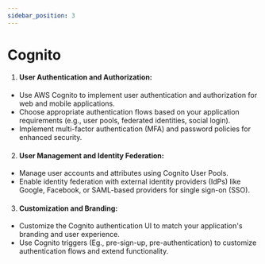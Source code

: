 ```yaml
---
sidebar_position: 3
---
```


# Cognito

1. #### User Authentication and Authorization:

- Use AWS Cognito to implement user authentication and authorization for web and mobile applications.
- Choose appropriate authentication flows based on your application requirements (e.g., user pools, federated identities, social login).
- Implement multi-factor authentication (MFA) and password policies for enhanced security.

2. #### User Management and Identity Federation:

- Manage user accounts and attributes using Cognito User Pools.
- Enable identity federation with external identity providers (IdPs) like Google, Facebook, or SAML-based providers for single sign-on (SSO).

3. #### Customization and Branding:

- Customize the Cognito authentication UI to match your application's branding and user experience.
- Use Cognito triggers (Eg., pre-sign-up, pre-authentication) to customize authentication flows and extend functionality.
